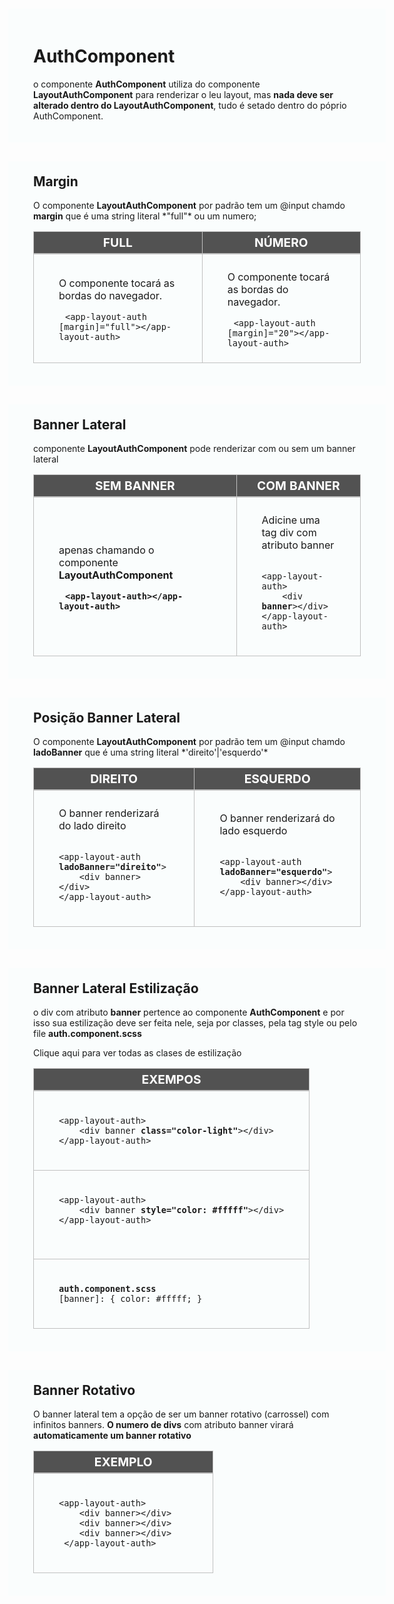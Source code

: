 <div id="documentação">
    <div>
        <h1>AuthComponent</h1>
        <p>o componente <b>AuthComponent</b> utiliza do componente <b>LayoutAuthComponent</b> para renderizar o leu layout, mas <b>nada deve ser alterado dentro do LayoutAuthComponent</b>, tudo é setado dentro do póprio AuthComponent.</p>
    </div>
    <div>
        <h2>Margin</h2>
        <p>O componente <b>LayoutAuthComponent</b> por padrão tem um @input chamdo  <b>margin</b> que é uma string literal *"full"* ou um numero;</p>
        <table>
            <thead><tr><th>Full</th><th>Número</th><tr></thead>
            <tbody>
                <tr>
                    <td>
                        <p>O componente tocará as bordas do navegador.</p>
                        <pre><code>&lt;app-layout-auth [margin]="full"&gt;&lt;/app-layout-auth&gt;</code></pre>
                    </td>
                    <td>
                        <p>O componente tocará as bordas do navegador.</p>
                        <pre><code>&lt;app-layout-auth [margin]="20"&gt;&lt;/app-layout-auth&gt;</code></pre>
                    </td>
                </tr>
            </tbody>
        </table>
    </div>
    <div>
        <h2>Banner Lateral</h2>
        <p>componente <b>LayoutAuthComponent</b> pode renderizar com ou sem um banner lateral</p>
        <table>
            <thead><tr><th>SEM BANNER</th><th>COM BANNER</th><tr></thead>
            <tbody>
                <tr>
                    <td>
                        <p>apenas chamando o componente <b>LayoutAuthComponent<b></p>
                        <pre><code>&lt;app-layout-auth&gt;&lt;/app-layout-auth&gt;</code></pre>
                    </td>
                    <td>
                        <p>Adicine uma tag div com atributo banner</p>
                        <pre><code>
&lt;app-layout-auth&gt;
    &lt;div <b>banner</b>&gt;&lt;/div&gt;
&lt;/app-layout-auth&gt;
                        </code></pre>
                    </td>
                </tr>
            </tbody>
        </table>
    </div>
    <div>
        <h2>Posição Banner Lateral</h2>
        <p>O componente <b>LayoutAuthComponent</b> por padrão tem um @input chamdo  <b>ladoBanner</b> que é uma string literal *'direito'|'esquerdo'*</p>
        <table>
            <thead><tr><th>DIREITO</th><th>ESQUERDO</th><tr></thead>
            <tbody>
                <tr>
                    <td>
                        <p>O banner renderizará do lado direito</p>
                        <pre><code>
&lt;app-layout-auth <b>ladoBanner="direito"</b>&gt;
    &lt;div banner&gt;&lt;/div&gt;
&lt;/app-layout-auth&gt;
                        </code></pre>
                    </td>
                    <td>
                        <p>O banner renderizará do lado esquerdo</p>
                        <pre><code>
&lt;app-layout-auth <b>ladoBanner="esquerdo"</b>&gt;
    &lt;div banner&gt;&lt;/div&gt;
&lt;/app-layout-auth&gt;
                        </code></pre>
                    </td>
                </tr>
            </tbody>
        </table>
    </div>
    <div>
        <h2>Banner Lateral Estilização</h2>
        <p>o div com atributo <b>banner</b> pertence ao componente <b>AuthComponent</b> e por isso sua estilização deve ser feita nele, seja por classes, pela tag style ou pelo file <b>auth.component.scss</b></p>
        <p>Clique aqui para ver todas as clases de estilização</p>
        <table>
            <thead><tr><th>EXEMPOS</th><tr></thead>
            <tbody>
                <tr><td>
                        <pre><code>
&lt;app-layout-auth&gt;
    &lt;div banner <b>class="color-light"</b>&gt;&lt;/div&gt;
&lt;/app-layout-auth&gt;
                        </code></pre>
                </td></tr>
                <tr><td>
                        <pre><code>
&lt;app-layout-auth&gt;
    &lt;div banner <b>style="color: #fffff"</b>&gt;&lt;/div&gt;
&lt;/app-layout-auth&gt;
                        </code>
                </td></tr>
                <tr><td>
                        <pre><code>
<b>auth.component.scss</b>
[banner]: { color: #fffff; }
                        </code></pre>
                </td></tr>
            </tbody>
        </table>
    </div>
    <div>
        <h2>Banner Rotativo</h2>
        <p>O banner lateral tem a opção de ser um banner rotativo (carrossel) com infinitos banners. <b>O numero de divs</b> com atributo banner virará <b>automaticamente um banner rotativo</b></p>
        <table>
            <thead><tr><th>EXEMPLO</th><tr></thead>
            <tbody>
                <tr>
                    <td>
                        <pre><code>
&lt;app-layout-auth&gt;
    &lt;div banner&gt;&lt;/div&gt;
    &lt;div banner&gt;&lt;/div&gt;
    &lt;div banner&gt;&lt;/div&gt;
&nbsp;&lt;/app-layout-auth&gt;
                        </code></pre>
                    </td>
                </tr>
            </tbody>
        </table>
    </div>
</div>

<style>
    #documentação{ margin-top: -20px; margin-left: -50px; padding: 0px; width: calc(100% + 100px) }
    #documentação>div{ margin-bottom: 30px; background:rgba(225,255,255,0.1); padding: 20px 40px; }
    #documentação>div>h2{ margin-top: 0; }

    #documentação table { border-collapse: collapse; width:100%; }
    #documentação table td, #documentação table th { border: .5px solid #c0c0c0; padding: 10px 40px; }
    #documentação table thead { border-bottom: 2px solid #c0c0c0; text-transform: uppercase; }
    #documentação table thead th { font-weight: bold; text-align: center; background:#525252; color:white; font-size:120%; padding: 5px; }
    
    #documentação code{ padding:10px }
</style>
